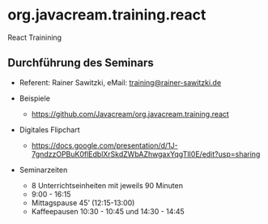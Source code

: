 # org.javacream.training.react
React Trainining
## Durchführung des Seminars

* Referent: Rainer Sawitzki, eMail: training@rainer-sawitzki.de

* Beispiele
  * https://github.com/Javacream/org.javacream.training.react

* Digitales Flipchart
  * https://docs.google.com/presentation/d/1J-7gndzzOPBuK0flEdblXrSkdZWbAZhwgaxYqgTlI0E/edit?usp=sharing
  
* Seminarzeiten
  * 8 Unterrichtseinheiten mit jeweils 90 Minuten
  * 9:00 - 16:15
  * Mittagspause 45’ (12:15-13:00)
  * Kaffeepausen 10:30 - 10:45 und 14:30 - 14:45
 
